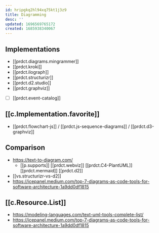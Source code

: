 ```yaml
---
id: hripgkq2hl94xq75kt1j3z9
title: Diagramming
desc: ''
updated: 1696569765172
created: 1685938340067
---
```


## Implementations

- [[prdct.diagrams.mingrammer]]
- [[prdct.kroki]]
- [[prdct.ilograph]]
- [[prdct.structurizr]]
- [[prdct.d2.studio]]
- [[prdct.graphviz]]
- [ ] [[prdct.event-catalog]]

## [[c.Implementation.favorite]]

- [[prdct.flowchart-js]] /  [[prdct.js-sequence-diagrams]] / [[prdct.d3-graphviz]]

## Comparison

- https://text-to-diagram.com/
  - [[p.supports]] [[prdct.webviz]] [[prdct.C4-PlantUML]]  [[prdct.mermaid]] [[prdct.d2]]
- [[vs.structurizr-vs-d2]]
- https://icepanel.medium.com/top-7-diagrams-as-code-tools-for-software-architecture-1a9dd0df1815


## [[c.Resource.List]]

- https://modeling-languages.com/text-uml-tools-complete-list/
- https://icepanel.medium.com/top-7-diagrams-as-code-tools-for-software-architecture-1a9dd0df1815